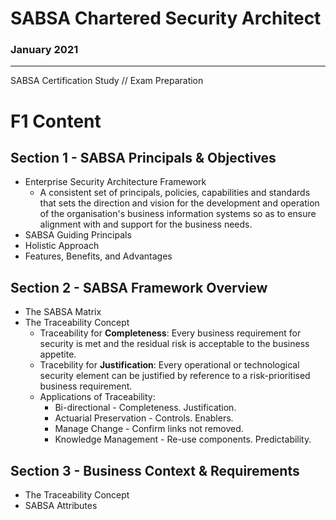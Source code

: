 # SABSA Chartered Security Architect
### January 2021

---

SABSA Certification Study // Exam Preparation

# F1 Content
## Section 1 - SABSA Principals & Objectives
  - Enterprise Security Architecture Framework
    - A consistent set of principals, policies, capabilities and standards that sets the direction and vision for the development and operation of the organisation's business information systems so as to ensure alignment with and support for the business needs.
  - SABSA Guiding Principals
  - Holistic Approach
  - Features, Benefits, and Advantages

## Section 2 - SABSA Framework Overview
  - The SABSA Matrix
  - The Traceability Concept
    - Traceability for __Completeness__: Every business requirement for security is met and the residual risk is acceptable to the business appetite.
    - Tracebility for __Justification__: Every operational or technological security element can be justified by reference to a risk-prioritised business requirement.
    - Applications of Traceability:
      * Bi-directional - Completeness. Justification.
      * Actuarial Preservation - Controls. Enablers.
      * Manage Change - Confirm links not removed.
      * Knowledge Management - Re-use components. Predictability.
      
## Section 3 - Business Context & Requirements
  - The Traceability Concept
  - SABSA Attributes

